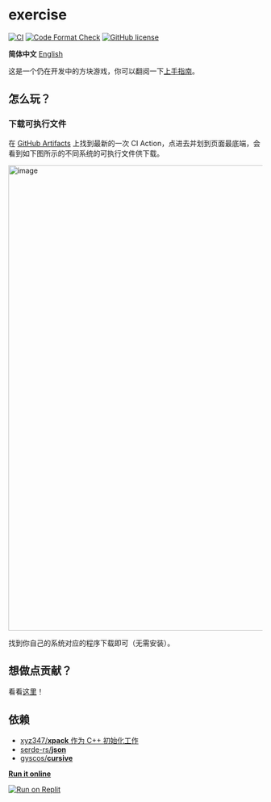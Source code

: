 # exercise

[![CI](https://github.com/Amazingkenneth/exercise/actions/workflows/ci.yml/badge.svg)](https://github.com/Amazingkenneth/exercise/actions/workflows/ci.yml)
[![Code Format Check](https://github.com/Amazingkenneth/exercise/actions/workflows/rustfmt.yml/badge.svg)](https://github.com/Amazingkenneth/exercise/actions/workflows/rustfmt.yml)
[![GitHub license](https://img.shields.io/github/license/Amazingkenneth/exercise)](https://github.com/Amazingkenneth/exercise/blob/main/LICENSE)

**简体中文** [English](https://github.com/Amazingkenneth/exercise/blob/main/README-en.md)

这是一个仍在开发中的方块游戏，你可以翻阅一下[上手指南](https://github.com/Amazingkenneth/exercise/blob/main/USER_GUIDE.md)。

## 怎么玩？
### 下载可执行文件
在 [GitHub Artifacts](https://github.com/Amazingkenneth/exercise/actions/workflows/ci.yml?query=is%3Asuccess) 上找到最新的一次 CI Action，点进去并划到页面最底端，会看到如下图所示的不同系统的可执行文件供下载。

<img width="922" alt="image" src="https://user-images.githubusercontent.com/81886982/198054083-87f62365-8e2d-4290-a809-9807e78974d5.png">

找到你自己的系统对应的程序下载即可（无需安装）。
<!-- an example on: https://github.com/Amazingkenneth/exercise/actions/runs/3329635277#artifacts -->

## 想做点贡献？
看看[这里](https://github.com/Amazingkenneth/exercise/blob/main/CONTRIBUTING.md)！

## 依赖
<!-- - [cxx.rs](https://github.com/dtolnay/cxx)-->
- [xyz347/**xpack** 作为 C++ 初始化工作](https://github.com/xyz347/xpack)
- [serde-rs/**json**](https://github.com/serde-rs/json)
- [gyscos/**cursive**](https://github.com/gyscos/cursive)

**[Run it online](https://replit.com/@Zykang/exercise#README.md)**

[![Run on Replit](https://replit.com/badge/github/Amazingkenneth/exercise)](https://replit.com/github/Amazingkenneth/exercise)
